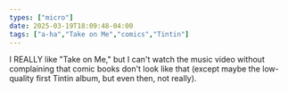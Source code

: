 ```yaml
---
types: ["micro"]
date: 2025-03-19T18:09:48-04:00
tags: ["a-ha","Take on Me","comics","Tintin"]
---
```

I REALLY like "Take on Me," but I can't watch the music video without complaining that comic books don't look like that (except maybe the low-quality first Tintin album, but even then, not really).